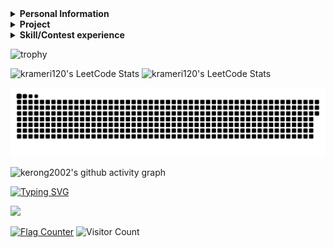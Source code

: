 <details> 
 <summary><b>Personal Information</b></summary>  
   
 - Name：CHEN,KE-RONG    
 - Email：krameri120@gmail.com    
 - Job：College student    
    
</details> 
  
<details> 
 <summary><b>Project</b></summary> 
 
|Course|Project|Course|Project|Course|Project|
|:----------:|:-----:|:----------:|:-----:|:----------:|:-----:|
|Computer Programming|[C Language Note](https://github.com/kerong2002/C_Language_Note)|Computer Programming|[UVa_Project](https://github.com/kerong2002/110-C_Final_Project)|Python TKinter      |[Minesweeper](https://github.com/kerong2002/Minesweeper)        |
|Object-oriented Programming|[RPG_game](https://github.com/kerong2002/RPG_game)       |Microcomputer Practice|[MCU_temperature_APP](https://github.com/kerong2002/temperature_bluetooth_with_8051)|FPGA|[Tilted_Image_Correction](https://github.com/kerong2002/Tilted_Image_Correction)|
|Digital System Design|[TETRIS](https://github.com/kerong2002/FPGA_TETRIS)|FPGA|[YOLOV5](https://github.com/kerong2002/YOLOV5)||  
 
</details>

<details> 
 <summary><b>Skill/Contest experience</b></summary> 

- School team：National Tainan Industrial High School  Dragon Boat
- 2020 Tainan City International Dragon Boat Championships **2nd**
- Sports club：Street Workout [teamlong](https://www.instagram.com/teamlong_sw/)
- National Tainan Industrial High School independent study competitions **1st**
- National Tainan Industrial High School 108 badminton game **2nd**
- National Tainan Industrial High School 80th sportswear design competition **Champion**
- KAWAI piano performance grade **7**
- CPE(Collegiate Programming Examination) Problem Solved:[**5/7**](https://github.com/kerong2002/Contest_Photo/blob/main/2022/2022_12_12_CPE.jpg) **(Rank:62/2502 -> 2.5%)**
 
|Name|expertise|Name|expertise|
|:--:|:---:|:--:|:---:|
|Programming Language|C/C++/Python/Java | Machine Learning|Pytorch/Tensorflow|
|Hardware Description Language|VHDL/Verilog | Programmable Logic Device|FPGA/CPLD|
|MCU Design|8051 | Low-level Programming Language| Assembly |
|Ardunio|UNO/ESP32/Nano|Single-Board Computer|Raspberry_Pi 3/4/Pico |
|Web Design|JavaScript/CSS/Hexo| Hypertext Markup Language|HTML/Markdown/Latex|
|Window Programming|Python-TKinter/Visual Basic/C#|App Design|Flutter/Dart|
|Mathematics | MATLAB|Visual Programming Language|Scratch|


- 2022/10 ~ 2023/01 School buddy (teaching subject：calculus/program)
- 2022/03/30 INTEGRATED CIRCUIT DESIGN CONTEST **[Group E](https://github.com/kerong2002/Contest_Photo/blob/main/2022/110%E5%AD%B8%E5%B9%B4%E5%BA%A6(2022)%E7%AC%AC25%E5%B1%86%E2%BC%A4%E5%AD%B8%E9%99%A2%E6%A0%A1%E7%A9%8D%E9%AB%94%E9%9B%BB%E8%B7%AF(IC)%E8%A8%AD%E8%A8%88%E7%AB%B6%E8%B3%BD.png)**
- 2022/10/01 National Collegiate Programming Contest **[Preliminary](https://github.com/kerong2002/Contest_Photo/blob/main/2022/2022NCPC_preliminary_certificate.PNG)** (Team:Segmentation Fault)
- 2022/10/15 National Collegiate Programming Contest **[Final](https://github.com/kerong2002/Contest_Photo/blob/main/2022/2022NCPC_FINAL_certificate.PNG)**(Team:Segmentation Fault)
- 2022/10/22 ICPC Asia Taiwan Online Programming Contest **[TOPC](https://github.com/kerong2002/Contest_Photo/blob/main/2022/2022TOPC_team_certificate.PNG)** (Team:Segmentation Fault)
- 2022/11/19 ICPC Asia Taoyuan Regional Programming Contest **[Regional](https://github.com/kerong2002/Contest_Photo/blob/main/2022/2022%20ICPC%20Asia%20Taoyuan%20Regional%20Programming%20Contest%20team.PNG)**
 - 2023/03 ~ 2023/6 School buddy (teaching subject：calculus/linear algebra/Computer Networking)
 
|Code Judge|Problem Solved|Code Judge|Problem Solved|
|:--:|:---:|:--:|:---:|
|[Leetcode](https://github.com/kerong2002/Leetcode)|122|[Onlinejudge](https://github.com/kerong2002/Onlinejudge)|61|
| [Zerojudge](https://github.com/kerong2002/Zerojudge)|319|[CSES](https://github.com/kerong2002/CSES)|10|


 
</details>    
<p>
 
 
 ![trophy](https://github-profile-trophy.vercel.app/?username=kerong2002&title=MultiLanguage,Joined2020,Commits,Repositories)

 
<p>
 <img src="https://github-readme-stats.vercel.app/api/top-langs/?username=kerong2002&layout=compact&hide_border=true&langs_count=100&theme=buefy" alt="krameri120's LeetCode Stats" width="46%" /> 
  <img src="https://stats.justsong.cn/api/leetcode/?username=krameri120&theme=jolly&hide_border=true" alt="krameri120's LeetCode Stats" width="46%" /> 
</p>

<a href=#><img src="kerong_contribution.svg"></a>     


![kerong2002's github activity graph](https://github-readme-activity-graph.cyclic.app/graph?username=kerong2002&theme=react)


 [![Typing SVG](https://readme-typing-svg.demolab.com?font=Fredoka+One&size=30&pause=10&color=39A7F7&width=435&height=45&lines=KE-RONG%2CCHEN)](https://git.io/typing-svg)
 
![](https://skillicons.dev/icons?i=c,cpp,java,python,matlab,html,css,js,nodejs,git,dart,flutter,arduino,raspberrypi,pytorch)



<a href="https://info.flagcounter.com/3gF3"><img src="https://s11.flagcounter.com/countxl/3gF3/bg_FFFFFF/txt_000000/border_000000/columns_6/maxflags_12/viewers_0/labels_1/pageviews_1/flags_0/percent_0/" alt="Flag Counter" border="0"></a>
![Visitor Count](https://profile-counter.glitch.me/kerong2002/count.svg)

